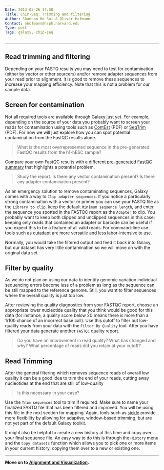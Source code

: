 ```yaml
---
Date: 2013-05-26 14:50
Title: ChIP-Seq: Trimming and filtering
Author: Shannan Ho Sui & Oliver Hofmann
Contact: ohofmann@hsph.harvard.edu
Type: post
Tags: galaxy, chip-seq
---
```


---

## Read trimming and filtering

Depending on your FASTQ results you may need to test for contamination (either by vector or other sourcers) and/or remove adapter sequences from your read prior to alignment. It is good to remove these sequences to increase your mapping efficiency. Note that this is not a problem for our sample data.

## Screen for contamination

Not all required tools are available through Galaxy just yet. For example, depending on the source of your data you probably want to screen your reads for contamination using tools such as [ContEst](https://dl.dropbox.com/u/407047/Blog/Documents/Literature/QC/Bioinformatics%202011%20Cibulskis.pdf) (PDF) or [SeqTrim](https://dl.dropbox.com/u/407047/Blog/Documents/Literature/QC/BMC%20Bioinformatics%202010%20Falgueras.pdf) (PDF). For now we will just explore how you can spot potential contamination from the FastQC results alone. 

> What is the most overrepresented sequence in the pre-generated FastQC results from the h1-hESC sample?

Compare your own FastQC results with a different [pre-generated FastQC summary](http://dl.dropbox.com/u/4253254/Training/HSCI_Workshop/D19VHACXX_s1_0_illumina12index_12_SL17357_fastqc/fastqc_report.html) that highlights a potential problem.

> Study the report. Is there any vector contamination present? Is there any adapter contamination present?

As an emergency solution to remove contaminating sequences, Galaxy comes with a way to `Clip adapter sequences`. If you notice a particularly strong contamination with a vector or primer you can use your FASTQ file as the `Library to clip`, keep the default `Minimum sequence length`, and enter the sequence you spotted in the FASTQC report as the `Adapter` to clip. You probably want to keep both clipped and unclipped sequences in this case; keeping only reads that contained an adapter or barcode can be useful if you expect this to be a feature of all valid reads. For command-line use tools such as [cutadapt](https://code.google.com/p/cutadapt/) are more versatile and less labor-intensive to use.
 
Normally, you would take the filtered output and feed it back into Galaxy, but our dataset has very little contamination so we will move on with the original data set. 

## Filter by quality

As we do not plan on using our data to identify genomic variation individual sequencing errors become less of a problem as long as the sequence can be still mapped to the reference genome. Still, you want to filter sequences where the overall quality is just too low. 

After reviewing the quality diagnostics from your FASTQC report, choose an appropriate lower nucleotide quality that you think would be good for this data (for instance, a quality score below 20 means there is more than a 1/100 chance of an incorrect base call). Use this cutoff to filter out low-quality reads from your data with the `Filter By Quality` tool. After you have filtered your data generate another `FASTQC` quality report.

> Do you have an improvement in read quality? What has changed and why? What percentage of reads did you retain at your cutoff?


## Read Trimming

After the general filtering which removes sequence reads of overall low quality it can be a good idea to trim the end of your reads, cutting away nucleotides at the end that are still of low-quality

> Is this necessary in your case? 

Use the `Trim sequences` tool to trim if required. Make sure to name your finalized FASTQ file that has been filtered and improved. You will be using this file in the next section for mapping. Again, tools such as [sickle](https://github.com/najoshi/sickle) provide more flexibility by allowing for adaptive, window-based trimming, but are not yet part of the default Galaxy toolkit.

It might also be helpful to create a new history at this time and copy over your final sequence file. An easy way to do this is through the `History` menu and the `Copy datasets` function which allows you to pick one or more items in your current history, copying them over to a new or existing one. 

---
**Move on to [Alignment and Visualization](http://scriptogr.am/ohofmann/post/chip-seq-alignment-and-visualization).**
